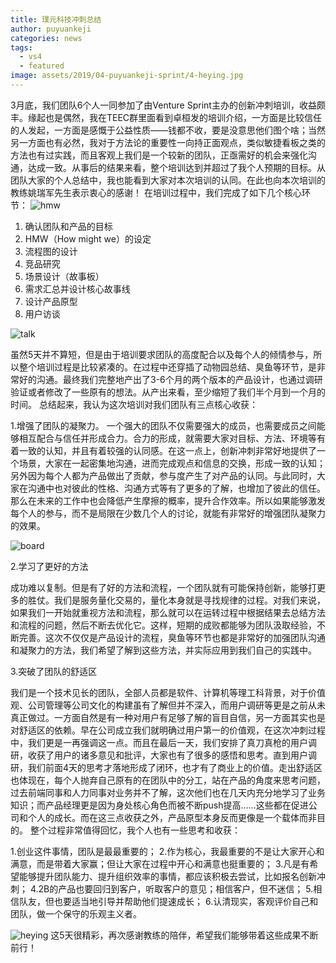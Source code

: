 ```yaml
---
title: 璞元科技冲刺总结
author: puyuankeji
categories: news
tags:
  - vs4
  - featured
image: assets/2019/04-puyuankeji-sprint/4-heying.jpg
---
```

3月底，我们团队6个人一同参加了由Venture Sprint主办的创新冲刺培训，收益颇丰。缘起也是偶然，我在TEEC群里面看到卓桓发的培训介绍，一方面是比较信任的人发起，一方面是感慨于公益性质——钱都不收，要是没意思他们图个啥；当然另一方面也有必然，我对于方法论的重要性一向持正面观点，类似敏捷看板之类的方法也有过实践，而且客观上我们是一个较新的团队，正亟需好的机会来强化沟通，达成一致。从事后的结果来看，整个培训达到并超过了我个人预期的目标。从团队大家的个人总结中，我也能看到大家对本次培训的认同。在此也向本次培训的教练姚瑞军先生表示衷心的感谢！
在培训过程中，我们完成了如下几个核心环节：
![hmw](/assets/2019/04-puyuankeji-sprint/1-hmw.jpg)

1. 确认团队和产品的目标
2. HMW（How might we）的设定
3. 流程图的设计
4. 竞品研究
5. 场景设计（故事板）
6. 需求汇总并设计核心故事线
7. 设计产品原型
8. 用户访谈

![talk](/assets/2019/04-puyuankeji-sprint/2-talk.jpg)

虽然5天并不算短，但是由于培训要求团队的高度配合以及每个人的倾情参与，所以整个培训过程是比较紧凑的。在过程中还穿插了动物园总结、臭鱼等环节，是非常好的沟通。最终我们完整地产出了3-6个月的两个版本的产品设计，也通过调研验证或者修改了一些原有的想法。从产出来看，至少缩短了我们半个月到一个月的时间。
总结起来，我认为这次培训对我们团队有三点核心收获：

1.增强了团队的凝聚力。
一个强大的团队不仅需要强大的成员，也需要成员之间能够相互配合与信任并形成合力。合力的形成，就需要大家对目标、方法、环境等有着一致的认知，并且有着较强的认同感。在这一点上，创新冲刺非常好地提供了一个场景，大家在一起密集地沟通，进而完成观点和信息的交换，形成一致的认知；另外因为每个人都为产品做出了贡献，参与度产生了对产品的认同。与此同时，大家在沟通中也对彼此的性格、沟通方式等有了更多的了解，也增加了彼此的信任。那么在未来的工作中也会降低产生摩擦的概率，提升合作效率。所以如果能够激发每个人的参与，而不是局限在少数几个人的讨论，就能有非常好的增强团队凝聚力的效果。

![board](/assets/2019/04-puyuankeji-sprint/3-board.jpg)

2.学习了更好的方法

成功难以复制。但是有了好的方法和流程，一个团队就有可能保持创新，能够打更多的胜仗。我们是服务量化交易的，量化本身就是寻找规律的过程。对我们来说，如果我们一开始就重视方法和流程，那么就可以在运转过程中根据结果去总结方法和流程的问题，然后不断去优化它。这样，短期的成败都能够为团队汲取经验，不断完善。这次不仅仅是产品设计的流程，臭鱼等环节也都是非常好的加强团队沟通和凝聚力的方法，我们希望了解到这些方法，并实际应用到我们自己的实践中。

3.突破了团队的舒适区

我们是一个技术见长的团队，全部人员都是软件、计算机等理工科背景，对于价值观、公司管理等公司文化的构建虽有了解但并不深入，而用户调研等更是之前从未真正做过。一方面自然是有一种对用户有足够了解的盲目自信，另一方面其实也是对舒适区的依赖。早在公司成立我们就明确过用户第一的价值观，在这次冲刺过程中，我们更是一再强调这一点。而且在最后一天，我们安排了真刀真枪的用户调研，收获了用户的诸多意见和批评，大家也有了很多的感悟和思考。直到用户调研，我们前面4天的思考才落地形成了闭环，也才有了商业上的价值。走出舒适区也体现在，每个人抛弃自己原有的在团队中的分工，站在产品的角度来思考问题，过去前端同事和人力同事对业务并不了解，这次他们也在几天内充分地学习了业务知识；而产品经理更是因为身处核心角色而被不断push提高……这些都在促进公司和个人的成长。而在这三点收获之外，产品原型本身反而更像是一个载体而非目的。
整个过程非常值得回忆，我个人也有一些思考和收获：

1.创业这件事情，团队是最最重要的；
2.作为核心，我最重要的不是让大家开心和满意，而是带着大家赢；但让大家在过程中开心和满意也挺重要的；
3.凡是有希望能够提升团队能力、提升组织效率的事情，都应该积极去尝试，比如报名创新冲刺；
4.2B的产品也要回归到客户，听取客户的意见；相信客户，但不迷信；
5.相信队友，但也要适当地引导并帮助他们提速成长；
6.认清现实，客观评价自己和团队，做一个保守的乐观主义者。

![heying](/assets/2019/04-puyuankeji-sprint/4-heying.jpg)
这5天很精彩，再次感谢教练的陪伴，希望我们能够带着这些成果不断前行！
